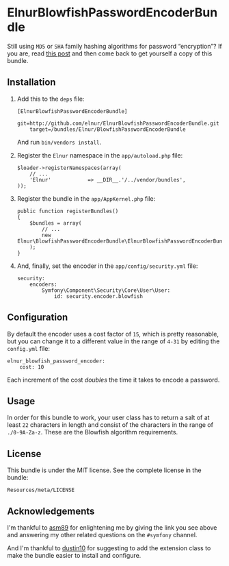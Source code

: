 ElnurBlowfishPasswordEncoderBundle
==================================

Still using `MD5` or `SHA` family hashing algorithms for password “encryption”?
If you are, read [this post](http://yorickpeterse.com/articles/use-bcrypt-fool)
and then come back to get yourself a copy of this bundle.

Installation
------------

1.  Add this to the `deps` file:

        [ElnurBlowfishPasswordEncoderBundle]
            git=http://github.com/elnur/ElnurBlowfishPasswordEncoderBundle.git
            target=/bundles/Elnur/BlowfishPasswordEncoderBundle

    And run `bin/vendors install`.

2.  Register the `Elnur` namespace in the `app/autoload.php` file:

        $loader->registerNamespaces(array(
            // ...
            'Elnur'            => __DIR__.'/../vendor/bundles',
        ));

3.  Register the bundle in the `app/AppKernel.php` file:

        public function registerBundles()
        {
            $bundles = array(
                // ...
                new Elnur\BlowfishPasswordEncoderBundle\ElnurBlowfishPasswordEncoderBundle(),
            );
        }

4.  And, finally, set the encoder in the `app/config/security.yml` file:

        security:
            encoders:
                Symfony\Component\Security\Core\User\User:
                    id: security.encoder.blowfish

Configuration
-------------

By default the encoder uses a cost factor of `15`, which is pretty reasonable,
but you can change it to a different value in the range of `4-31` by editing
the `config.yml` file:

    elnur_blowfish_password_encoder:
        cost: 10

Each increment of the cost *doubles* the time it takes to encode a password.

Usage
-----

In order for this bundle to work, your user class has to return a salt of at
least `22` characters in length and consist of the characters in the range of
`./0-9A-Za-z`. These are the Blowfish algorithm requirements.

License
-------

This bundle is under the MIT license. See the complete license in the bundle:

    Resources/meta/LICENSE

Acknowledgements
----------------

I'm thankful to [asm89](https://github.com/asm89) for enlightening me by giving
the link you see above and answering my other related questions on the
`#symfony` channel.

And I'm thankful to [dustin10](https://github.com/dustin10) for suggesting
to add the extension class to make the bundle easier to install and configure.
